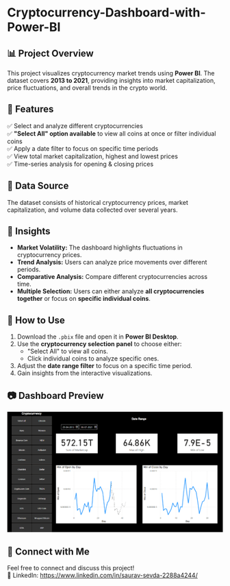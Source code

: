 # Cryptocurrency-Dashboard-with-Power-BI

## 📊 Project Overview
This project visualizes cryptocurrency market trends using **Power BI**. The dataset covers **2013 to 2021**, providing insights into market capitalization, price fluctuations, and overall trends in the crypto world.

## 🔹 Features
✅ Select and analyze different cryptocurrencies  
✅ **"Select All" option available** to view all coins at once or filter individual coins  
✅ Apply a date filter to focus on specific time periods  
✅ View total market capitalization, highest and lowest prices  
✅ Time-series analysis for opening & closing prices  

## 📌 Data Source
The dataset consists of historical cryptocurrency prices, market capitalization, and volume data collected over several years.

## 🎯 Insights
- **Market Volatility:** The dashboard highlights fluctuations in cryptocurrency prices.
- **Trend Analysis:** Users can analyze price movements over different periods.
- **Comparative Analysis:** Compare different cryptocurrencies across time.
- **Multiple Selection:** Users can either analyze **all cryptocurrencies together** or focus on **specific individual coins**.

## 🚀 How to Use
1. Download the `.pbix` file and open it in **Power BI Desktop**.
2. Use the **cryptocurrency selection panel** to choose either:
   - "Select All" to view all coins.
   - Click individual coins to analyze specific ones.
3. Adjust the **date range filter** to focus on a specific time period.
4. Gain insights from the interactive visualizations.

## 📷 Dashboard Preview
![Dashboard Preview](./Output.png)

## 🔗 Connect with Me
Feel free to connect and discuss this project!  
💼 LinkedIn: https://www.linkedin.com/in/saurav-sevda-2288a4244/
